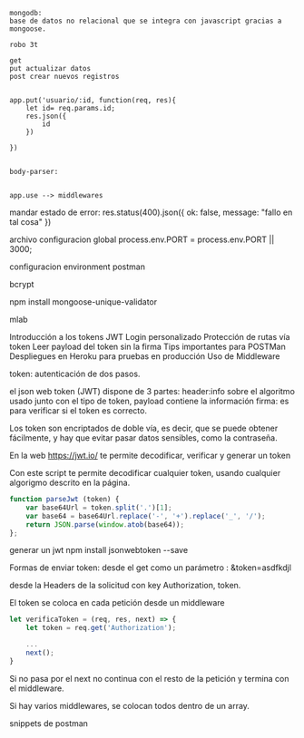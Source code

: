     mongodb:
    base de datos no relacional que se integra con javascript gracias a mongoose.

    robo 3t

    get 
    put actualizar datos
    post crear nuevos registros


    app.put('usuario/:id, function(req, res){
        let id= req.params.id;
        res.json({
            id
        })

    })


    body-parser:


    app.use --> middlewares



mandar estado de error:
res.status(400).json({
    ok: false,
    message: "fallo en tal cosa"
})

archivo configuracion global
process.env.PORT = process.env.PORT || 3000;


configuracion environment postman

bcrypt

npm install mongoose-unique-validator

mlab



Introducción a los tokens
JWT
Login personalizado
Protección de rutas vía token
Leer payload del token sin la firma
Tips importantes para POSTMan
Despliegues en Heroku para pruebas en producción
Uso de Middleware


token: autenticación de dos pasos. 

el json web token (JWT) dispone de 3 partes:
header:info sobre el algoritmo usado junto con el tipo de token,
payload contiene la información 
firma: es para verificar si el token es correcto.

Los token son encriptados de doble vía, es decir, que se puede obtener fácilmente, y hay que evitar pasar datos sensibles, como la contraseña.


En la web https://jwt.io/ te permite decodificar, verificar y generar un token

Con este script te permite decodificar cualquier token, usando cualquier algorigmo descrito en la página.

```javascript
function parseJwt (token) {
    var base64Url = token.split('.')[1];
    var base64 = base64Url.replace('-', '+').replace('_', '/');
    return JSON.parse(window.atob(base64));
};
```

generar un jwt
npm install jsonwebtoken --save

Formas de enviar token:
desde el get como un parámetro : &token=asdfkdjl

desde la Headers de la solicitud con key Authorization, token. 

El token se coloca en cada petición desde un middleware

```javascript
let verificaToken = (req, res, next) => {
    let token = req.get('Authorization');

    ...
    next();
}
```

Si no pasa por el next no continua con el resto de la petición y termina con el middleware.

Si hay varios middlewares, se colocan todos dentro de un array.


snippets de postman
